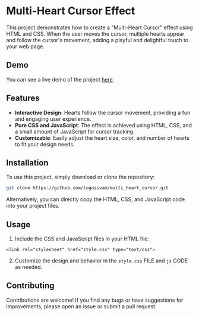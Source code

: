 # Multi-Heart Cursor Effect

This project demonstrates how to create a "Multi-Heart Cursor" effect using HTML and CSS. When the user moves the cursor, multiple hearts appear and follow the cursor's movement, adding a playful and delightful touch to your web page.

## Demo

You can see a live demo of the project [here](https://logusivam.github.io/multi_heart_cursor/).

## Features

- **Interactive Design**: Hearts follow the cursor movement, providing a fun and engaging user experience.
- **Pure CSS and JavaScript**: The effect is achieved using HTML, CSS, and a small amount of JavaScript for cursor tracking.
- **Customizable**: Easily adjust the heart size, color, and number of hearts to fit your design needs.

## Installation

To use this project, simply download or clone the repository:

```bash
git clone https://github.com/logusivam/multi_heart_cursor.git
```

Alternatively, you can directly copy the HTML, CSS, and JavaScript code into your project files.

## Usage
1. Include the CSS and JavaScript files in your HTML file:
```
<link rel="stylesheet" href="style.css" type="text/css">
```

2. Customize the design and behavior in the `style.css` FILE  and `js` CODE as needed.

## Contributing
Contributions are welcome! If you find any bugs or have suggestions for improvements, please open an issue or submit a pull request.


